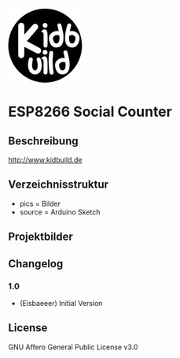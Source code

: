 ![Logo](pics/logo.jpg)
# ESP8266 Social Counter

## Beschreibung
http://www.kidbuild.de
 
## Verzeichnisstruktur
- pics = Bilder
- source = Arduino Sketch

## Projektbilder

## Changelog

### 1.0
- (Eisbaeeer)
Initial Version

## License
GNU Affero General Public License v3.0